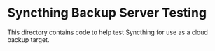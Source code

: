 Syncthing Backup Server Testing
===============================

This directory contains code to help test Syncthing for use as a cloud
backup target.
